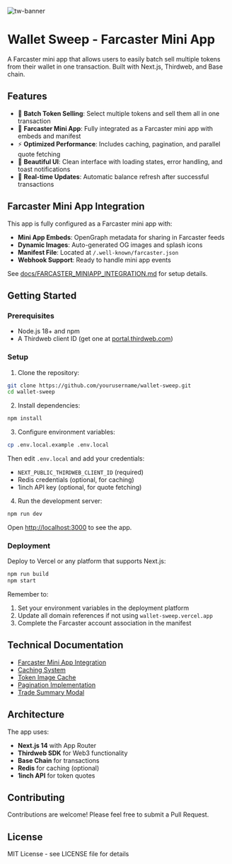 
![tw-banner](https://github.com/thirdweb-example/next-starter/assets/57885104/20c8ce3b-4e55-4f10-ae03-2fe4743a5ee8)

# Wallet Sweep - Farcaster Mini App

A Farcaster mini app that allows users to easily batch sell multiple tokens from their wallet in one transaction. Built with Next.js, Thirdweb, and Base chain.

## Features

- 🧹 **Batch Token Selling**: Select multiple tokens and sell them all in one transaction
- 🚀 **Farcaster Mini App**: Fully integrated as a Farcaster mini app with embeds and manifest
- ⚡ **Optimized Performance**: Includes caching, pagination, and parallel quote fetching
- 🎨 **Beautiful UI**: Clean interface with loading states, error handling, and toast notifications
- 🔄 **Real-time Updates**: Automatic balance refresh after successful transactions

## Farcaster Mini App Integration

This app is fully configured as a Farcaster mini app with:

- **Mini App Embeds**: OpenGraph metadata for sharing in Farcaster feeds
- **Dynamic Images**: Auto-generated OG images and splash icons
- **Manifest File**: Located at `/.well-known/farcaster.json`
- **Webhook Support**: Ready to handle mini app events

See [docs/FARCASTER_MINIAPP_INTEGRATION.md](docs/FARCASTER_MINIAPP_INTEGRATION.md) for setup details.

## Getting Started

### Prerequisites

- Node.js 18+ and npm
- A Thirdweb client ID (get one at [portal.thirdweb.com](https://portal.thirdweb.com/))

### Setup

1. Clone the repository:
```bash
git clone https://github.com/yourusername/wallet-sweep.git
cd wallet-sweep
```

2. Install dependencies:
```bash
npm install
```

3. Configure environment variables:
```bash
cp .env.local.example .env.local
```

Then edit `.env.local` and add your credentials:
- `NEXT_PUBLIC_THIRDWEB_CLIENT_ID` (required)
- Redis credentials (optional, for caching)
- 1inch API key (optional, for quote fetching)

4. Run the development server:
```bash
npm run dev
```

Open [http://localhost:3000](http://localhost:3000) to see the app.

### Deployment

Deploy to Vercel or any platform that supports Next.js:

```bash
npm run build
npm start
```

Remember to:
1. Set your environment variables in the deployment platform
2. Update all domain references if not using `wallet-sweep.vercel.app`
3. Complete the Farcaster account association in the manifest

## Technical Documentation

- [Farcaster Mini App Integration](docs/FARCASTER_MINIAPP_INTEGRATION.md)
- [Caching System](docs/CACHING_SYSTEM.md)
- [Token Image Cache](docs/TOKEN_IMAGE_CACHE.md)
- [Pagination Implementation](docs/PAGINATION_IMPLEMENTATION.md)
- [Trade Summary Modal](docs/TRADE_SUMMARY_MODAL.md)

## Architecture

The app uses:
- **Next.js 14** with App Router
- **Thirdweb SDK** for Web3 functionality
- **Base Chain** for transactions
- **Redis** for caching (optional)
- **1inch API** for token quotes

## Contributing

Contributions are welcome! Please feel free to submit a Pull Request.

## License

MIT License - see LICENSE file for details
